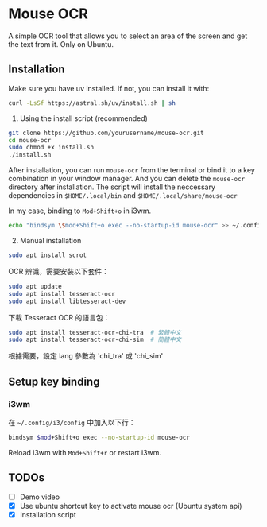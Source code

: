 # Mouse OCR

A simple OCR tool that allows you to select an area of the screen and get the text from it. Only on Ubuntu.

## Installation

Make sure you have uv installed. If not, you can install it with:

```bash
curl -LsSf https://astral.sh/uv/install.sh | sh
```

1. Using the install script (recommended)

```bash
git clone https://github.com/yourusername/mouse-ocr.git
cd mouse-ocr
sudo chmod +x install.sh
./install.sh
```

After installation, you can run `mouse-ocr` from the terminal or bind it to a key combination in your window manager.
And you can delete the `mouse-ocr` directory after installation. The script will install the neccessary dependencies in `$HOME/.local/bin` and `$HOME/.local/share/mouse-ocr`

In my case, binding to `Mod+Shift+o` in i3wm.

```bash
echo "bindsym \$mod+Shift+o exec --no-startup-id mouse-ocr" >> ~/.config/i3/config
```

2. Manual installation

```bash
sudo apt install scrot
```

OCR 辨識，需要安裝以下套件：
```bash
sudo apt update
sudo apt install tesseract-ocr
sudo apt install libtesseract-dev
```

下載 Tesseract OCR 的語言包：
```bash
sudo apt install tesseract-ocr-chi-tra  # 繁體中文
sudo apt install tesseract-ocr-chi-sim  # 簡體中文
```

根據需要，設定 lang 參數為 'chi_tra' 或 'chi_sim'

## Setup key binding

### i3wm
在 `~/.config/i3/config` 中加入以下行：

```bash
bindsym $mod+Shift+o exec --no-startup-id mouse-ocr
```

Reload i3wm with `Mod+Shift+r` or restart i3wm.

## TODOs

- [ ] Demo video
- [x] Use ubuntu shortcut key to activate mouse ocr (Ubuntu system api)
- [x] Installation script
